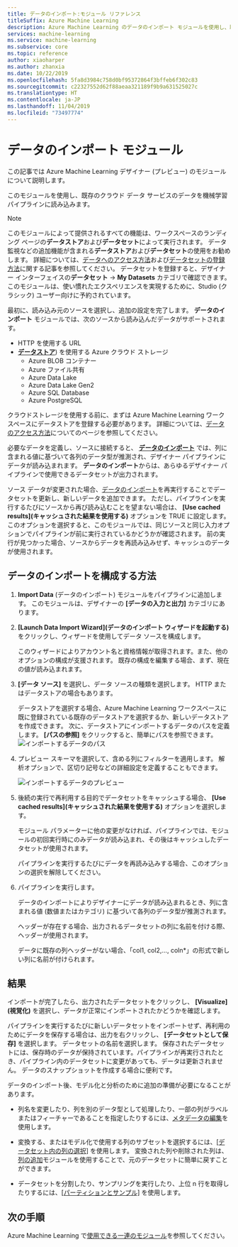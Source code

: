 ```yaml
---
title: データのインポート:モジュール リファレンス
titleSuffix: Azure Machine Learning
description: Azure Machine Learning のデータのインポート モジュールを使用し、既存のクラウド データ サービスのデータを機械学習パイプラインに読み込む方法を学習します。
services: machine-learning
ms.service: machine-learning
ms.subservice: core
ms.topic: reference
author: xiaoharper
ms.author: zhanxia
ms.date: 10/22/2019
ms.openlocfilehash: 5fa8d3984c758d0bf95372864f3bffeb6f302c83
ms.sourcegitcommit: c22327552d62f88aeaa321189f9b9a631525027c
ms.translationtype: HT
ms.contentlocale: ja-JP
ms.lasthandoff: 11/04/2019
ms.locfileid: "73497774"
---
```

# <a name="import-data-module"></a>データのインポート モジュール

この記事では Azure Machine Learning デザイナー (プレビュー) のモジュールについて説明します。

このモジュールを使用し、既存のクラウド データ サービスのデータを機械学習パイプラインに読み込みます。 

> [!Note]
> このモジュールによって提供されるすべての機能は、ワークスペースのランディング ページの**データストア**および**データセット**によって実行されます。 データ監視などの追加機能が含まれる**データストア**および**データセット**の使用をお勧めします。 詳細については、[データへのアクセス方法](../service/how-to-access-data.md)および[データセットの登録方法](../service/how-to-create-register-datasets.md)に関する記事を参照してください。
> データセットを登録すると、デザイナー インターフェイスの**データセット**  ->  **My Datasets** カテゴリで確認できます。 このモジュールは、使い慣れたエクスペリエンスを実現するために、Studio (クラシック) ユーザー向けに予約されています。 
>

最初に、読み込み元のソースを選択し、追加の設定を完了します。 **データのインポート** モジュールでは、次のソースから読み込んだデータがサポートされます。

- HTTP を使用する URL
- [**データストア**](../service/how-to-access-data.md)) を使用する Azure クラウド ストレージ
    - Azure BLOB コンテナー
    - Azure ファイル共有
    - Azure Data Lake
    - Azure Data Lake Gen2
    - Azure SQL Database
    - Azure PostgreSQL    

クラウドストレージを使用する前に、まずは Azure Machine Learning ワークスペースにデータストアを登録する必要があります。 詳細については、[データのアクセス方法](../service/how-to-access-data.md)についてのページを参照してください。 

必要なデータを定義し、ソースに接続すると、 **[データのインポート](./import-data.md)** では、列に含まれる値に基づいて各列のデータ型が推測され、デザイナー パイプラインにデータが読み込まれます。 **データのインポート**からは、あらゆるデザイナー パイプラインで使用できるデータセットが出力されます。

ソース データが変更された場合、[データのインポート](./import-data.md)を再実行することでデータセットを更新し、新しいデータを追加できます。 ただし、パイプラインを実行するたびにソースから再び読み込むことを望まない場合は、 **[Use cached results]\(キャッシュされた結果を使用する\)** オプションを TRUE に設定します。 このオプションを選択すると、このモジュールでは、同じソースと同じ入力オプションでパイプラインが前に実行されているかどうかが確認されます。 前の実行が見つかった場合、ソースからデータを再読み込みせず、キャッシュのデータが使用されます。

## <a name="how-to-configure-import-data"></a>データのインポートを構成する方法

1. **Import Data** (データのインポート) モジュールをパイプラインに追加します。 このモジュールは、デザイナーの **[データの入力と出力]** カテゴリにあります。

1. **[Launch Data Import Wizard]\(データのインポート ウィザードを起動する\)** をクリックし、ウィザードを使用してデータ ソースを構成します。

    このウィザードによりアカウント名と資格情報が取得されます。また、他のオプションの構成が支援されます。 既存の構成を編集する場合、まず、現在の値が読み込まれます。

1. **[データ ソース]** を選択し、データ ソースの種類を選択します。 HTTP またはデータストアの場合もあります。

    データストアを選択する場合、Azure Machine Learning ワークスペースに既に登録されている既存のデータストアを選択するか、新しいデータストアを作成できます。 次に、データストアにインポートするデータのパスを定義します。 **[パスの参照]** をクリックすると、簡単にパスを参照できます。![インポートするデータのパス](media/module/import-data-path.png)

1. プレビュー スキーマを選択して、含める列にフィルターを適用します。 解析オプションで、区切り記号などの詳細設定を定義することもできます。

    ![インポートするデータのプレビュー](media/module/import-data.png)

1. 後続の実行で再利用する目的でデータセットをキャッシュする場合、 **[Use cached results]\(キャッシュされた結果を使用する\)** オプションを選択します。

    モジュール パラメーターに他の変更がなければ、パイプラインでは、モジュールの初回実行時にのみデータが読み込まれ、その後はキャッシュしたデータセットが使用されます。

    パイプラインを実行するたびにデータを再読み込みする場合、このオプションの選択を解除してください。

1. パイプラインを実行します。

    データのインポートによりデザイナーにデータが読み込まれるとき、列に含まれる値 (数値またはカテゴリ) に基づいて各列のデータ型が推測されます。

    ヘッダーが存在する場合、出力されるデータセットの列に名前を付ける際、ヘッダーが使用されます。

    データに既存の列ヘッダーがない場合、「col1, col2,…, coln*」の形式で新しい列に名前が付けられます。

## <a name="results"></a>結果

インポートが完了したら、出力されたデータセットをクリックし、 **[Visualize]\(視覚化\)** を選択し、データが正常にインポートされたかどうかを確認します。

パイプラインを実行するたびに新しいデータセットをインポートせず、再利用のためにデータを保存する場合は、出力を右クリックし、 **[データセットとして保存]** を選択します。 データセットの名前を選択します。 保存されたデータセットには、保存時のデータが保持されています。パイプラインが再実行されたとき、パイプライン内のデータセットに変更があっても、データは更新されません。 データのスナップショットを作成する場合に便利です。

データのインポート後、モデル化と分析のために追加の準備が必要になることがあります。

- 列名を変更したり、列を別のデータ型として処理したり、一部の列がラベルまたはフィーチャーであることを指定したりするには、[メタデータの編集](./edit-metadata.md)を使用します。

- 変換する、またはモデル化で使用する列のサブセットを選択するには、[[データセット内の列の選択]](./select-columns-in-dataset.md) を使用します。 変換された列や削除された列は、[列の追加](./add-columns.md)モジュールを使用することで、元のデータセットに簡単に戻すことができます。  

- データセットを分割したり、サンプリングを実行したり、上位 n 行を取得したりするには、[[パーティションとサンプル]](./partition-and-sample.md) を使用します。

## <a name="next-steps"></a>次の手順

Azure Machine Learning で[使用できる一連のモジュール](module-reference.md)を参照してください。 
